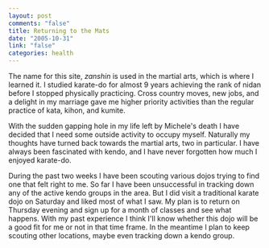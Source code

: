 ```yaml
--- 
layout: post
comments: "false"
title: Returning to the Mats
date: "2005-10-31"
link: "false"
categories: health
---
```

The name for this site, <em>zanshin</em> is used in the martial arts, which is where I learned it. I studied karate-do for almost 9 years achieving the rank of nidan before I stopped physically practicing. Cross country moves, new jobs, and a delight in my marriage gave me higher priority activities than the regular practice of kata, kihon, and kumite.

With the sudden gapping hole in my life left by Michele's death I have decided that I need some outside activity to occupy myself. Naturally my thoughts have turned back towards the martial arts, two in particular. I have always been fascinated with kendo, and I have never forgotten how much I enjoyed karate-do.

During the past two weeks I have been scouting various dojos trying to find one that felt right to me. So far I have been unsuccessful in tracking down any of the active kendo groups in the area. But I did visit a traditional karate dojo on Saturday and liked most of what I saw. My plan is to return on Thursday evening and sign up for a month of classes and see what happens. With my past experience I think I'll know whether this dojo will be a good fit for me or not in that time frame. In the meantime I plan to keep scouting other locations, maybe even tracking down a kendo group.
